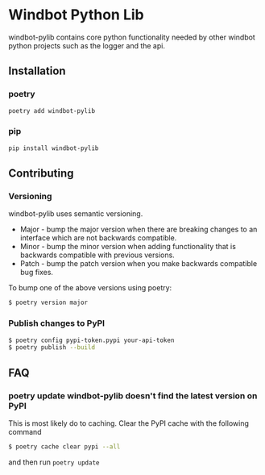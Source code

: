 # Windbot Python Lib

windbot-pylib contains core python functionality needed by other windbot python projects such as the logger and the api.

## Installation

### poetry

```bash
poetry add windbot-pylib
```

### pip

```bash
pip install windbot-pylib
```

## Contributing

### Versioning

windbot-pylib uses semantic versioning.

- Major - bump the major version when there are breaking changes to an interface which are not backwards compatible.
- Minor - bump the minor version when adding functionality that is backwards compatible with previous versions.
- Patch - bump the patch version when you make backwards compatible bug fixes.

To bump one of the above versions using poetry:

```bash
$ poetry version major
```

### Publish changes to PyPI

```bash
$ poetry config pypi-token.pypi your-api-token
$ poetry publish --build
```


## FAQ

### poetry update windbot-pylib doesn't find the latest version on PyPI

This is most likely do to caching. Clear the PyPI cache with the following command

```bash
$ poetry cache clear pypi --all
```

and then run `poetry update`
